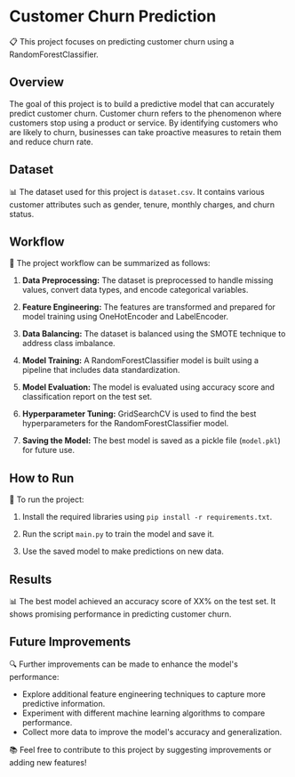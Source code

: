 # Customer Churn Prediction

📋 This project focuses on predicting customer churn using a RandomForestClassifier.

## Overview

The goal of this project is to build a predictive model that can accurately predict customer churn. Customer churn refers to the phenomenon where customers stop using a product or service. By identifying customers who are likely to churn, businesses can take proactive measures to retain them and reduce churn rate.

## Dataset

📊 The dataset used for this project is `dataset.csv`. It contains various customer attributes such as gender, tenure, monthly charges, and churn status.

## Workflow

🔧 The project workflow can be summarized as follows:

1. **Data Preprocessing:** The dataset is preprocessed to handle missing values, convert data types, and encode categorical variables.

2. **Feature Engineering:** The features are transformed and prepared for model training using OneHotEncoder and LabelEncoder.

3. **Data Balancing:** The dataset is balanced using the SMOTE technique to address class imbalance.

4. **Model Training:** A RandomForestClassifier model is built using a pipeline that includes data standardization.

5. **Model Evaluation:** The model is evaluated using accuracy score and classification report on the test set.

6. **Hyperparameter Tuning:** GridSearchCV is used to find the best hyperparameters for the RandomForestClassifier model.

7. **Saving the Model:** The best model is saved as a pickle file (`model.pkl`) for future use.

## How to Run

🚀 To run the project:

1. Install the required libraries using `pip install -r requirements.txt`.

2. Run the script `main.py` to train the model and save it.

3. Use the saved model to make predictions on new data.

## Results

📊 The best model achieved an accuracy score of XX% on the test set. It shows promising performance in predicting customer churn.

## Future Improvements

🔍 Further improvements can be made to enhance the model's performance:

- Explore additional feature engineering techniques to capture more predictive information.
- Experiment with different machine learning algorithms to compare performance.
- Collect more data to improve the model's accuracy and generalization.

📚 Feel free to contribute to this project by suggesting improvements or adding new features!